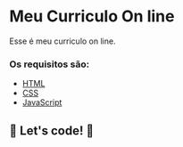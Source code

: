 # Meu Curriculo On line

Esse é meu curriculo on line.

### Os requisitos são:

* [HTML](https://www.w3schools.com/html/)
* [CSS](https://developer.mozilla.org/pt-BR/docs/Web/CSS)
* [JavaScript](https://developer.mozilla.org/pt-BR/docs/Web/JavaScript)

## 🚀 Let's code! 🚀
